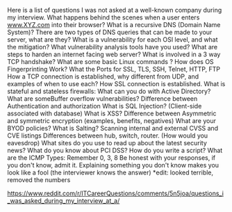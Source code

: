 Here is a list of questions I was not asked at a well-known company during my interview.
What happens behind the scenes when a user enters www.XYZ.com into their browser?
What is a recursive DNS (Domain Name System)?
There are two types of DNS queries that can be made to your server, what are they?
What is a vulnerability for each OSI level, and what the mitigation?
What vulnerability analysis tools have you used?
What are steps to harden an internet facing web server?
What is involved in a 3 way TCP handshake?
What are some basic Linux commands ?
How does OS Fingerprinting Work?
What the Ports for SSL, TLS, SSH, Telnet, HTTP, FTP
How a TCP connection is established, why different from UDP, and examples of when to use each?
How SSL connection is established.
What is stateful and stateless firewalls:
What can you do with Active Directory?
What are someBuffer overflow vulnerabilities?
Difference between Authentication and authorization
What is SQL Injection? (Client-side associated with database)
What is XSS?
Difference between Asymmetric and symmetric encryption (examples, benefits, negatives)
What are your BYOD policies?
What is Salting?
Scanning internal and external
CVSS and CVE listings
Differences between hub, switch, router. (How would you eavesdrop)
What sites do you use to read up about the latest security news?
What do you know about PCI DSS?
How do you write a script?
What are the ICMP Types: Remember 0, 3, 8
Be honest with your responses, if you don't know, admit it.
Explaining something you don't know makes you look like a fool (the interviewer knows the answer)
*edit: looked terrible, removed the numbers

https://www.reddit.com/r/ITCareerQuestions/comments/5n5joa/questions_i_was_asked_during_my_interview_at_a/
